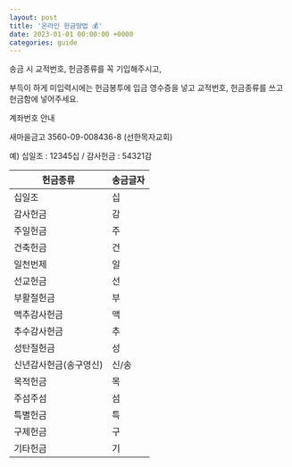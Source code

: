 ```yaml
---
layout: post
title: '온라인 헌금방법 💰'
date: 2023-01-01 00:00:00 +0000
categories: guide
---
```


송금 시 교적번호, 헌금종류를 꼭 기입해주시고,

부득이 하게 미입력시에는 헌금봉투에 입금 영수증을 넣고 교적번호, 헌금종류를 쓰고 헌금함에 넣어주세요.

계좌번호 안내

새마을금고 3560-09-008436-8 (선한목자교회)

예) 십일조 : 12345십 / 감사헌금 : 54321감

| 헌금종류 | 송금글자 |
| -- | -- |
| 십일조 | 십 |
| 감사헌금 | 감 |
| 주일헌금 | 주 |
| 건축헌금 | 건 |
| 일천번제 | 일 |
| 선교헌금 | 선 |
| 부활절헌금 | 부 |
| 맥추감사헌금 | 맥 |
| 추수감사헌금 | 추 |
| 성탄절헌금 | 성 |
| 신년감사헌금(송구영신) | 신/송 |
| 목적헌금 | 목 |
| 주섬주섬 | 섬 |
| 특별헌금 | 특 |
| 구제헌금 | 구 |
| 기타헌금 | 기 |

